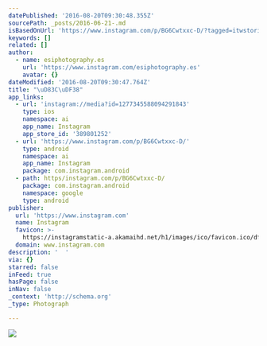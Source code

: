 ```yaml
---
datePublished: '2016-08-20T09:30:48.355Z'
sourcePath: _posts/2016-06-21-.md
isBasedOnUrl: 'https://www.instagram.com/p/BG6Cwtxxc-D/?tagged=itwstories'
keywords: []
related: []
author:
  - name: esiphotography.es
    url: 'https://www.instagram.com/esiphotography.es'
    avatar: {}
dateModified: '2016-08-20T09:30:47.764Z'
title: "\uD83C\uDF38"
app_links:
  - url: 'instagram://media?id=1277345588094291843'
    type: ios
    namespace: ai
    app_name: Instagram
    app_store_id: '389801252'
  - url: 'https://www.instagram.com/p/BG6Cwtxxc-D/'
    type: android
    namespace: ai
    app_name: Instagram
    package: com.instagram.android
  - path: https/instagram.com/p/BG6Cwtxxc-D/
    package: com.instagram.android
    namespace: google
    type: android
publisher:
  url: 'https://www.instagram.com'
  name: Instagram
  favicon: >-
    https://instagramstatic-a.akamaihd.net/h1/images/ico/favicon.ico/dfa85bb1fd63.ico
  domain: www.instagram.com
description: '  '
via: {}
starred: false
inFeed: true
hasPage: false
inNav: false
_context: 'http://schema.org'
_type: Photograph

---
```

![  ](https://s3-us-west-2.amazonaws.com/the-grid-img/p/a0027b45d31882d34d6576906b28776f18c78542.jpg)